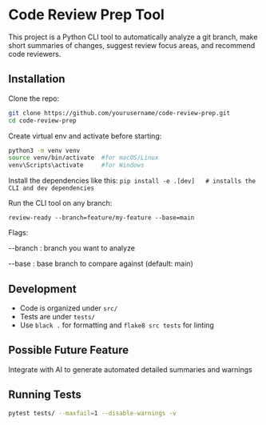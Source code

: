 # Code Review Prep Tool
This project is a Python CLI tool to automatically analyze a git branch, make short summaries of changes, suggest review focus areas, and recommend code reviewers.

## Installation

Clone the repo:

```bash
git clone https://github.com/yourusername/code-review-prep.git
cd code-review-prep
```
Create virtual env and activate before starting:
```bash
python3 -m venv venv
source venv/bin/activate  #for macOS/Linux
venv\Scripts\activate     #for Windows
```
Install the dependencies like this:
`pip install -e .[dev]   # installs the CLI and dev dependencies`

Run the CLI tool on any branch:

`review-ready --branch=feature/my-feature --base=main`

Flags:

--branch : branch you want to analyze

--base : base branch to compare against (default: main)

## Development

- Code is organized under `src/`
- Tests are under `tests/`
- Use `black .` for formatting and `flake8 src tests` for linting

## Possible Future Feature

Integrate with AI to generate automated detailed summaries and warnings


## Running Tests

```bash
pytest tests/ --maxfail=1 --disable-warnings -v

